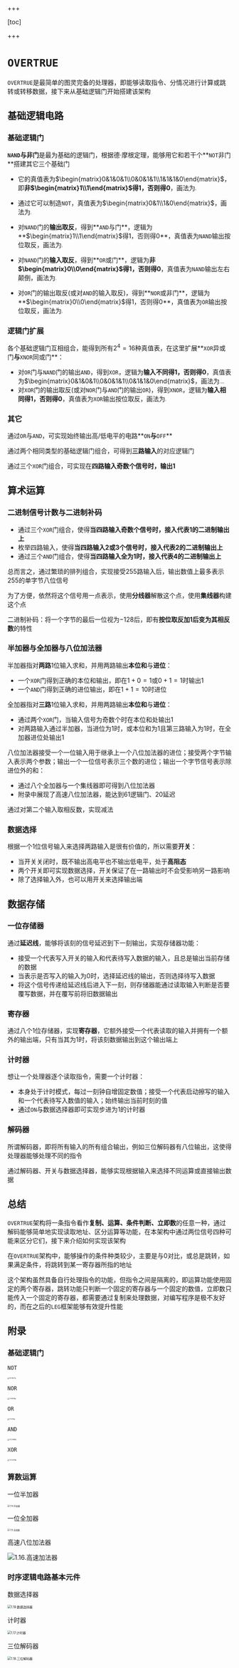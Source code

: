 +++

[toc]

+++

# `OVERTRUE`

`OVERTRUE`是最简单的图灵完备的处理器，即能够读取指令、分情况进行计算或跳转或转移数据，接下来从基础逻辑门开始搭建该架构

## 基础逻辑电路

### 基础逻辑门

**`NAND`与非门**是最为基础的逻辑门，根据德·摩根定理，能够用它和若干个**`NOT`非门**搭建其它三个基础门

- 它的真值表为$\begin{matrix}0&1&0&1\\0&0&1&1\\1&1&1&0\end{matrix}$，即**非$\begin{matrix}1\\1\end{matrix}$得$1$，否则得$0$**，画法为<img src=".\pictrues\1.1.NAND.png" style="zoom: 15%;" />

- 通过它可以制造`NOT`，真值表为$\begin{matrix}0&1\\1&0\end{matrix}$，画法为<img src=".\pictrues\1.2.NOT.png" style="zoom:15%;" />

- 对`NAND`门的**输出取反**，得到**`AND`与门**，逻辑为**$\begin{matrix}1\\1\end{matrix}$得$1$，否则得$0$**，真值表为`NAND`输出按位取反，画法为<img src=".\pictrues\1.3.AND.png" style="zoom:15%;" />

- 对`NAND`门的**输入取反**，得到**`OR`或门**，逻辑为**非$\begin{matrix}0\\0\end{matrix}$得$1$，否则得$0$**，真值表为`NAND`输出左右颠倒，画法为<img src=".\pictrues\1.4.OR.png" style="zoom:15%;" />

- 对`OR`门的输出取反(或对`AND`的输入取反)，得到**`NOR`或非门**，逻辑为**$\begin{matrix}0\\0\end{matrix}$得$1$，否则得$0$**，真值表为`OR`输出按位取反，画法为<img src=".\pictrues\1.5.NOR.png" style="zoom:15%;" />

### 逻辑门扩展

各个基础逻辑门互相组合，能得到所有$2^4=16$种真值表，在这里扩展**`XOR`异或门**与**`XNOR`同或门**：

- 对`OR`门与`NAND`门的输出`AND`，得到`XOR`，逻辑为**输入不同得$1$，否则得$0$**，真值表为$\begin{matrix}0&1&0&1\\0&0&1&1\\0&1&1&0\end{matrix}$，画法为<img src=".\pictrues\1.6.XOR.png" alt="1.6.XOR" style="zoom:15%;" />
- 对`XOR`门的输出取反(或对`NOR`门与`AND`门的输出`OR`)，得到`XNOR`，逻辑为**输入相同得$1$，否则得$0$**，真值表为`XOR`输出按位取反，画法为<img src=".\pictrues\1.7.XNOR.png" style="zoom:15%;" />

### 其它

通过`OR`与`AND`，可实现始终输出高/低电平的电路**`ON`**与**`OFF`**

通过两个相同类型的基础逻辑门组合，可得到**三路输入**的对应逻辑门

通过三个`XOR`门组合，可实现在**四路输入奇数个信号时，输出$1$**

## 算术运算

### 二进制信号计数与二进制补码

- 通过三个`XOR`门组合，使得**当四路输入奇数个信号时，接入代表1的二进制输出上**
- 枚举四路输入，使得**当四路输入$2$或$3$个信号时，接入代表2的二进制输出上**
- 通过三个`AND`门组合，使得**当四路输入全为$1$时，接入代表$4$的二进制输出上**

总而言之，通过繁琐的排列组合，实现接受$255$路输入后，输出数值上最多表示$255$的单字节八位信号

为了方便，依然将这个信号用一点表示，使用**分线器**解散这个点，使用**集线器**构建这个点

二进制补码：将一个字节的最后一位视为$-128$后，即有**按位取反加$1$后变为其相反数**的特性

### 半加器与全加器与八位加法器

半加器指对**两路**$1$位输入求和，并用两路输出**本位和**与**进位**：

- 一个`XOR`门得到正确的本位和输出，即在$1+0=1$或$0+1=1$时输出$1$
- 一个`AND`门得到正确的进位输出，即在$1+1=10$时进位

全加器指对**三路**$1$位输入求和，并用两路输出**本位和**与**进位**：

- 通过两个`XOR`门，当输入信号为奇数个时在本位和处输出$1$
- 对两路输入通过半加器，当进位为$1$时，或本位和为$1$且第三路输入为$1$时，在全加器进位处输出$1$

八位加法器接受一个一位输入用于继承上一个八位加法器的进位；接受两个字节输入表示两个参数；输出一个一位信号表示三个数的进位；输出一个字节信号表示除进位外的和：

- 通过八个全加器与一个集线器即可得到八位加法器
- 附录中展现了高速八位加法器，能达到$61$逻辑门、$20$延迟

通过对第二个输入取相反数，实现减法

### 数据选择

根据一个$1$位信号输入来选择两路输入是很有价值的，所以需要**开关**：

- 当开关关闭时，既不输出高电平也不输出低电平，处于**高阻态**
- 两个开关即可实现数据选择，开关保证了在一路输出时不会受影响另一路影响
- 除了选择输入外，也可以用开关来选择输出端

## 数据存储

### 一位存储器

通过**延迟线**，能够将该刻的信号延迟到下一刻输出，实现存储器功能：

- 接受一个代表写入开关的输入和代表待写入数据的输入，且总是输出当前存储的数据
- 当表示是否写入的输入为$0$时，选择延迟线的输出，否则选择待写入数据
- 将这个信号传递给延迟线后进入下一刻，则存储器能通过读取输入判断是否要覆写数据，并在覆写前将旧数据输出

### 寄存器

通过八个$1$位存储器，实现**寄存器**，它额外接受一个代表读取的输入并拥有一个额外的输出端，只有当其为$1$时，将该刻数据输出到这个输出端上

### 计时器

想让一个处理器逐个读取指令，需要一个计时器：

- 本身处于计时模式，每过一刻钟自增固定数值；接受一个代表启动擦写的输入和一个代表待写入数值的输入；始终输出当前时刻的值
- 通过`ON`与数据选择器即可实现步进为$1$的计时器

### 解码器

所谓解码器，即将所有输入的所有组合输出，例如三位解码器有八位输出，这使得处理器能够处理不同的指令

通过解码器、开关与数据选择器，能够实现根据输入来选择不同运算或直接输出数据

## 总结

`OVERTRUE`架构将一条指令看作**复制、运算、条件判断、立即数**的任意一种，通过解码能够简单地实现读取地址、区分运算等功能，在本架构中通过两位信号四种可能来区分它们，接下来介绍如何实现该架构

在`OVERTRUE`架构中，能够操作的条件种类较少，主要是与$0$对比，或总是跳转，如果满足条件，将跳转到某一寄存器所指的地址

这个架构虽然具备自行处理指令的功能，但指令之间是隔离的，即运算功能使用固定的两个寄存器，跳转功能只判断一个固定的寄存器与一个固定的数值，立即数只能传入一个固定的寄存器，都需要通过复制来处理数据，对编写程序是极不友好的，而在之后的`LEG`框架能够有效提升性能

## 附录

### 基础逻辑门

`NOT`

<img src=".\pictrues\1.8.NOTp.png" alt="1.8.NOTp" style="zoom:25%;" />

`NOR`

<img src=".\pictrues\1.9.NORp.png" alt="1.9.NORp" style="zoom:25%;" />

`OR`

<img src=".\pictrues\1.11.ORp.png" alt="1.11.ORp" style="zoom:25%;" />

`AND`

<img src=".\pictrues\1.10.ANDp.png" alt="1.10.ANDp" style="zoom:25%;" />

`XOR`

<img src=".\pictrues\1.12.XORp.png" alt="1.12.XORp" style="zoom:25%;" />

### 算数运算

一位半加器

<img src=".\pictrues\1.14.半加器.png" alt="1.14.半加器" style="zoom: 33%;" />

一位全加器

<img src=".\pictrues\1.15.全加器.png" alt="1.15.全加器" style="zoom: 33%;" />

高速八位加法器

![1.16.高速加法器](.\pictrues\1.16.高速加法器.png)

### 时序逻辑电路基本元件

数据选择器

<img src=".\pictrues\1.19.数据选择器.png" alt="1.19.数据选择器" style="zoom:50%;" />

计时器

<img src=".\pictrues\1.17.计时器.png" alt="1.17.计时器" style="zoom:50%;" />

三位解码器

<img src=".\pictrues\1.18.三位解码器.png" alt="1.18.三位解码器" style="zoom:50%;" />
